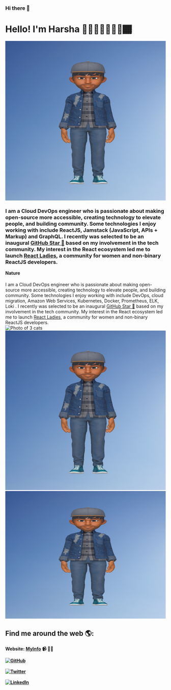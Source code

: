 ### Hi there 👋

<!--
**harshagv/harshagv** is a ✨ _special_ ✨ repository because its `README.md` (this file) appears on your GitHub profile.

Here are some ideas to get you started:

- 🔭 I’m currently working on ...
- 🌱 I’m currently learning ...
- 👯 I’m looking to collaborate on ...
- 🤔 I’m looking for help with ...
- 💬 Ask me about ...
- 📫 How to reach me: ...
- 😄 Pronouns: ...
- ⚡ Fun fact: ...
-->



# Hello! I'm Harsha 👋🏾‍👋🏾👨🏾‍💻🏾‍

   <img src="https://github.com/harshagv/harshagv/blob/master/20200407_153146.jpg" width="600" height="500" alt="banner that says Harsha - cloud devops engineer, content creator and community organizer alongside a cartoon illustration of Harsha" style="float:left;">
   
<h3 style="float:right;">I am a Cloud DevOps engineer who is passionate about making open-source more accessible, creating technology to elevate people, and building community. Some technologies I enjoy working with include ReactJS, Jamstack (JavaScript, APIs + Markup) and GraphQL. I recently was selected to be an inaugural <a href="https://stars.github.com/">GitHub Star 🌟</a> based on my involvement in the tech community.  My interest in the React ecosystem led me to launch <a href="https://www.meetup.com/React-Ladies/">React Ladies</a>, a community for women and non-binary ReactJS developers.</h3>


      
      
<div class="container">


  <div class="text-block">
    <h4>Nature</h4>
    I am a Cloud DevOps engineer who is passionate about making open-source more accessible, creating technology to elevate people, and building community. Some technologies I enjoy working with include DevOps, cloud migration, Amazon Web Services, Kubernetes, Docker, Prometheus, ELK, Loki . I recently was selected to be an inaugural <a href="https://stars.github.com/">GitHub Star 🌟</a> based on my involvement in the tech community.  My interest in the React ecosystem led me to launch <a href="https://www.meetup.com/React-Ladies/">React Ladies</a>, a community for women and non-binary ReactJS developers.
  </div>
 
 <img src="/pix/samples/18l.jpg" style="max-width:100%;" alt="Photo of 3 cats">
 <img src="https://github.com/harshagv/harshagv/blob/master/20200407_153146.jpg" width="600" height="500" class="thumbnail" alt="gvh">	
 
</div>

<img src="https://github.com/harshagv/harshagv/blob/master/20200407_153146.jpg" width="600" height="400" alt="banner that says Harsha - cloud devops engineer, content creator and community organizer alongside a cartoon illustration of Harsha">



## Find me around the web 🌎:
<b>Website:<b> <a href="https://harshagv.wixsite.com/myinfo">MyInfo</a> 📹 ✍🏾
<p align="left">
	<a href="https://github.com/harshagv"><img src="https://img.shields.io/github/followers/harshagv.svg?label=GitHub&style=social" alt="GitHub"></a>
	<br></br>
	<a href="https://twitter.com/harsha_gv"><img src="https://img.shields.io/twitter/follow/harsha_gv?label=Twitter&style=social" alt="Twitter"></a>
	<br></br>
	<a href="https://www.linkedin.com/in/harshagv"><img src="https://img.shields.io/badge/LinkedIn--_.svg?style=social&logo=linkedin" alt="LinkedIn"></a>
</p>

